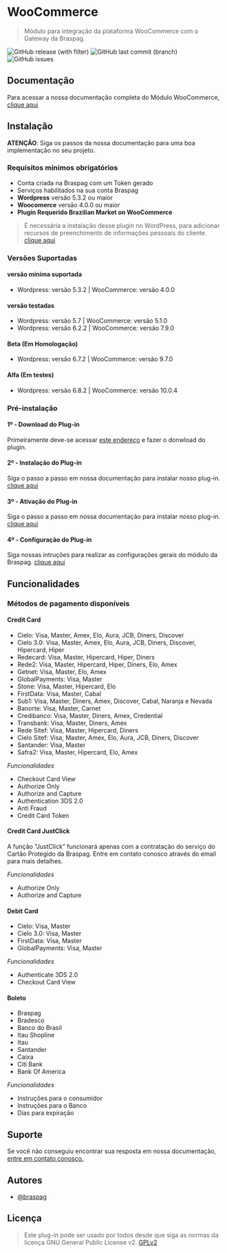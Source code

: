 # WooCommerce

> Módulo para integração da plataforma WooCommerce com o Gateway da Braspag.

![GitHub release (with filter)](https://img.shields.io/github/v/release/Braspag/woocommerce) ![GitHub last commit (branch)](https://img.shields.io/github/last-commit/Braspag/woocommerce/main) ![GitHub issues](https://img.shields.io/github/issues/Braspag/woocommerce)

## Documentação

Para acessar a nossa documentação completa do Módulo WooCommerce, [clique aqui](https://braspag.github.io//tutorial/modulo-woo-commerce)

## Instalação

**ATENÇÃO**: Siga os passos da nossa documentação para uma boa implementação no seu projeto.

### Requisitos mínimos obrigatórios

- Conta criada na Braspag com um Token gerado
- Serviços habilitados na sua conta Braspag
- **Wordpress** versão 5.3.2 ou maior
- **Woocomerce** versão 4.0.0 ou maior
- **Plugin Requerido Brazilian Market on WooCommerce**

> É necessária a instalação desse plugin no WordPress, para adicionar recursos de preenchimento de informações pessoais do cliente. [clique aqui](https://wordpress.org/plugins/woocommerce-extra-checkout-fields-for-brazil)

### Versões Suportadas

#### versão mínima suportada

- Wordpress: versão 5.3.2 | WooCommerce: versão 4.0.0

#### versão testadas

- Wordpress: versão 5.7 | WooCommerce: versão 5.1.0
- Wordpress: versão 6.2.2 | WooCommerce: versão 7.9.0

#### Beta (Em Homologação)
- Wordpress: versão 6.7.2 | WooCommerce: versão 9.7.0

#### Alfa (Em testes)
- Wordpress: versão 6.8.2 | WooCommerce: versão 10.0.4

### Pré-instalação

#### 1º - Download do Plug-in

Primeiramente deve-se acessar [este endereço](https://github.com/Braspag/woocommerce/tags) e fazer o donwload do plugin.

#### 2º - Instalação do Plug-in

Siga o passo a passo em nossa documentação para instalar nosso plug-in. [clique aqui](https://braspag.github.io//tutorial/modulo-woo-commerce#instala%C3%A7%C3%A3o-no-wordpress)

#### 3º - Ativação do Plug-in

Siga o passo a passo em nossa documentação para instalar nosso plug-in. [clique aqui](https://braspag.github.io//tutorial/modulo-woo-commerce#instala%C3%A7%C3%A3o-no-wordpress)

#### 4º - Configuração do Plug-in

Siga nossas intruções para realizar as configurações gerais do módulo da Braspag. [clique aqui](https://braspag.github.io//tutorial/modulo-woo-commerce#configura%C3%A7%C3%A3o)

## Funcionalidades

### Métodos de pagamento disponíveis

#### Credit Card

- Cielo: Visa, Master, Amex, Elo, Aura, JCB, Diners, Discover
- Cielo 3.0: Visa, Master, Amex, Elo, Aura, JCB, Diners, Discover, Hipercard, Hiper
- Redecard: Visa, Master, Hipercard, Hiper, Diners
- Rede2: Visa, Master, Hipercard, Hiper, Diners, Elo, Amex
- Getnet: Visa, Master, Elo, Amex
- GlobalPayments: Visa, Master
- Stone: Visa, Master, Hipercard, Elo
- FirstData: Visa, Master, Cabal
- Sub1: Visa, Master, Diners, Amex, Discover, Cabal, Naranja e Nevada
- Banorte: Visa, Master, Carnet
- Credibanco: Visa, Master, Diners, Amex, Credential
- Transbank: Visa, Master, Diners, Amex
- Rede Sitef: Visa, Master, Hipercard, Diners
- Cielo Sitef: Visa, Master, Amex, Elo, Aura, JCB, Diners, Discover
- Santander: Visa, Master
- Safra2: Visa, Master, Hipercard, Elo, Amex

_Funcionalidades_

- Checkout Card View
- Authorize Only
- Authorize and Capture
- Authentication 3DS 2.0
- Anti Fraud
- Credit Card Token

#### Credit Card JustClick

A função “JustClick” funcionará apenas com a contratação do serviço do Cartão Protegido da Braspag. Entre em contato conosco através do email para mais detalhes.

_Funcionalidades_

- Authorize Only
- Authorize and Capture

#### Debit Card

- Cielo: Visa, Master
- Cielo 3.0: Visa, Master
- FirstData: Visa, Master
- GlobalPayments: Visa, Master

_Funcionalidades_

- Authenticate 3DS 2.0
- Checkout Card View

#### Boleto

- Braspag
- Bradesco
- Banco do Brasil
- Itau Shopline
- Itau
- Santander
- Caixa
- Citi Bank
- Bank Of America

_Funcionalidades_

- Instruções para o consumidor
- Instruções para o Banco
- Dias para expiração

## Suporte

Se você não conseguiu encontrar sua resposta em nossa documentação, [entre em contato conosco.](https://github.com/Braspag)

## Autores

- [@braspag](https://github.com/Braspag)

## Licença

> Este plug-in pode ser usado por todos desde que siga as normas da licença GNU General Public License v2.
[GPLv2](https://www.gnu.org/licenses/old-licenses/gpl-2.0.html)
